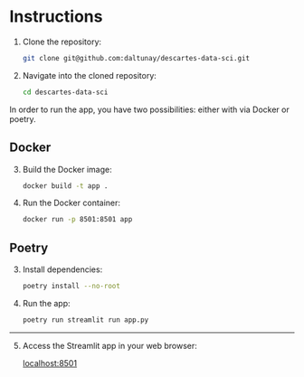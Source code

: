 # Instructions

1. Clone the repository:

   ```bash
   git clone git@github.com:daltunay/descartes-data-sci.git
   ```

2. Navigate into the cloned repository:

   ```bash
   cd descartes-data-sci
   ```

In order to run the app, you have two possibilities: either with via Docker or poetry.

## Docker

3. Build the Docker image:

   ```bash
   docker build -t app .
   ```

4. Run the Docker container:

   ```bash
   docker run -p 8501:8501 app
   ```

## Poetry

3. Install dependencies:

   ```bash
   poetry install --no-root
   ```

4. Run the app:

   ```bash
   poetry run streamlit run app.py
   ```

---

5. Access the Streamlit app in your web browser:

   [localhost:8501](http://localhost:8501/)
